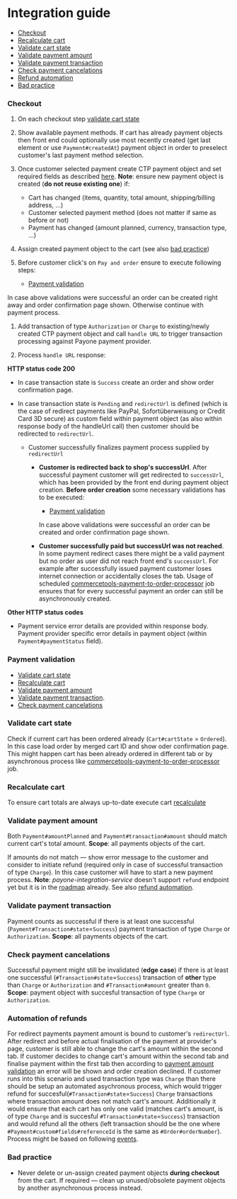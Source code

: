 # Integration guide

<!-- START doctoc generated TOC please keep comment here to allow auto update -->
<!-- DON'T EDIT THIS SECTION, INSTEAD RE-RUN doctoc TO UPDATE -->


- [Checkout](#checkout)
- [Recalculate cart](#recalculate-cart)
- [Validate cart state](#validate-cart-state)
- [Validate payment amount](#validate-payment-amount)
- [Validate payment transaction](#validate-payment-transaction)
- [Check payment cancelations](#check-payment-cancelations)
- [Refund automation](#automation-of-refunds-for-wrong-transactions)
- [Bad practice](#bad-practice)

<!-- END doctoc generated TOC please keep comment here to allow auto update -->

### Checkout

1. On each checkout step [validate cart state](#validate-cart-state)

1. Show available payment methods. If cart has already payment objects then front end could optionally use most recently created (get last element or use `Payment#createdAt`) payment object in order to preselect customer's last payment method selection.

1. Once customer selected payment create CTP payment object and set required fields as described [here](https://github.com/commercetools/commercetools-payone-integration/blob/master/docs/Field-Mapping.md). **Note**: ensure new payment object is created (**do not reuse existing one**) if:
    - Cart has changed (items, quantity, total amount, shipping/billing address, ...)
    - Customer selected payment method (does not matter if same as before or not)
    - Payment has changed (amount planned, currency, transaction type, ...)

1. Assign created payment object to the cart (see also [bad practice](#bad-practice))

1. Before customer click's on `Pay and order` ensure to execute following steps:
    - [Payment validation](#payment-validation)

  In case above validations were successful an order can be created right away and order confirmation page shown. Otherwise continue with payment process.

1. Add transaction of type `Authorization` or `Charge` to existing/newly created CTP payment object and call `handle URL` to trigger transaction processing against Payone payment provider.

1. Process `handle URL` response:

  **HTTP status code 200**
  - In case transaction state is `Success` create an order and show order confirmation page.

  - In case transaction state is `Pending` and `redirectUrl` is defined (which is the case of redirect payments like PayPal, Sofortüberweisung or Credit Card 3D secure) as custom field within payment object (as also within response body of the handleUrl call) then customer should be redirected to `redirectUrl`.

    - Customer successfully finalizes payment process supplied by `redirectUrl`

      - **Customer is redirected back to shop's successUrl**. After successful payment customer will get redirected to `successUrl`, which has been provided by the front end during payment object creation.  **Before order creation** some necessary validations has to be executed:
        - [Payment validation](#payment-validation)

        In case above validations were successful an order can be created and order confirmation page shown.

      - **Customer successfully paid but successUrl was not reached**. In some payment redirect cases there might be a valid payment but no order as user did not reach front end's `successUrl`. For example after successfully issued payment customer loses internet connection or accidentally closes the tab. Usage of scheduled [commercetools-payment-to-order-processor](https://github.com/commercetools/commercetools-payment-to-order-processor) job ensures that for every successful payment an order can still be asynchronously created.

  **Other HTTP status codes**
  - Payment service error details are provided within response body. Payment provider specific error details in payment object (within `Payment#paymentStatus` field).

### Payment validation
  - [Validate cart state](#validate-cart-state)
  - [Recalculate cart](#recalculate-cart)
  - [Validate payment amount](#validate-payment-amount)
  - [Validate payment transaction](#validate-payment-transaction).
  - [Check payment cancelations](#check-payment-cancelations)

### Validate cart state
Check if current cart has been ordered already (`Cart#cartState` = `Ordered`). In this case load order by merged cart ID and show oder confirmation page. This might happen cart has been already ordered in different tab or by asynchronous process like [commercetools-payment-to-order-processor](https://github.com/commercetools/commercetools-payment-to-order-processor) job.

### Recalculate cart
To ensure cart totals are always up-to-date execute cart [recalculate](https://dev.commercetools.com/http-api-projects-carts.html#recalculate)

### Validate payment amount
Both `Payment#amountPlanned` and `Payment#transaction#amount` should match current cart's total amount. 
**Scope**: all payments objects of the cart.

If amounts do not match &mdash; show error message to the customer and consider to initiate refund (required only in case of successful transaction of type `Charge`). In this case customer will have to start a new payment process. **Note**: _payone-integration-service_ doesn't support `refund` endpoint yet but it is in the [roadmap](https://github.com/commercetools/commercetools-payone-integration/issues/167) already. See also [refund automation](#automation-of-refunds-for-wrong-transactions).

### Validate payment transaction
Payment counts as successful if there is at least one successful (`Payment#Transaction#state`=`Success`)
payment transaction of type `Charge` or `Authorization`. 
**Scope**: all payments objects of the cart.

### Check payment cancelations
Successful payment might still be invalidated (**edge case**) if there is at least one successful (`#Transaction#state`=`Success`) transaction of **other** type than `Charge` or `Authorization` and `#Transaction#amount` greater than `0`.
**Scope**: payment object with succesful transaction of type `Charge` or `Authorization`.

### Automation of refunds
For redirect payments payment amount is bound to customer's `redirectUrl`. After redirect and before actual finalisation of the payment at provider's page, customer is still able to change the cart's amount within the second tab. If customer decides to change cart's amount within the second tab and finalise payment within the first tab then according to [payment amount validation](#validate-payment-amount) an error will be shown and order creation declined. If customer runs into this scenario and used transaction type was `Charge` than there should be setup an automated asychronous process, which would trigger refund for succesful(`#Transaction#state`=`Success`) `Charge` transactions where transaction amount does not match cart's amount.
Additionally it would ensure that each cart has only one valid (matches cart's amount, is of type `Charge` and is succesful `#Transaction#state`=`Success`) transaction and would refund all the others (left transaction should be the one where `#Payment#custom#fields#referenceId` is the same as `#Order#orderNumber`). Process might be based on following [events](https://dev.commercetools.com/http-api-projects-messages.html#paymenttransactionstatechanged-message).

### Bad practice
- Never delete or un-assign created payment objects **during checkout** from the cart. If required &mdash; clean up  unused/obsolete payment objects by another asynchronous process instead.
